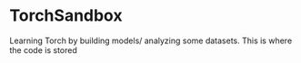 # TorchSandbox
Learning Torch by building models/ analyzing some datasets. This is where the code is stored
